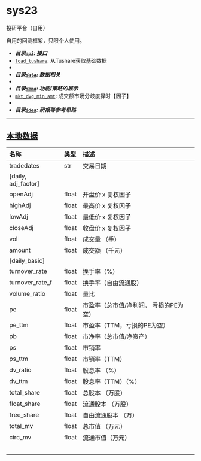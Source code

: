 # sys23
投研平台（自用）

自用的回测框架，只限个人使用。

- ***目录[`api`](api): 接口***
- [`load_tushare`](data/load_tushare.py): 从Tushare获取基础数据
- 
- ***目录[`data`](data): 数据相关***
- 
- ***目录[`demo`](demo): 功能/策略的展示***
- [`mkt_dvg_min_amt`](demo/mkt_dvg_min_amt.ipynb): 成交额市场分歧度择时【因子】
- 
- ***目录[`idea`](./idea/): 研报等参考思路***


---

## [本地数据](./cache)

| 名称                | 类型  | 描述                                   |
| :------------------ | :---- | :------------------------------------- |
| tradedates          | str   | 交易日期                               |
| [daily, adj_factor] |       |                                        |
| openAdj             | float | 开盘价 x 复权因子                      |
| highAdj             | float | 最高价 x 复权因子                      |
| lowAdj              | float | 最低价 x 复权因子                      |
| closeAdj            | float | 收盘价 x 复权因子                      |
| vol                 | float | 成交量 （手）                          |
| amount              | float | 成交额 （千元）                        |
| [daily_basic]       |       |                                        |
| turnover_rate       | float | 换手率（%）                            |
| turnover_rate_f     | float | 换手率（自由流通股）                   |
| volume_ratio        | float | 量比                                   |
| pe                  | float | 市盈率（总市值/净利润， 亏损的PE为空） |
| pe_ttm              | float | 市盈率（TTM，亏损的PE为空）            |
| pb                  | float | 市净率（总市值/净资产）                |
| ps                  | float | 市销率                                 |
| ps_ttm              | float | 市销率（TTM）                          |
| dv_ratio            | float | 股息率 （%）                           |
| dv_ttm              | float | 股息率（TTM）（%）                     |
| total_share         | float | 总股本 （万股）                        |
| float_share         | float | 流通股本 （万股）                      |
| free_share          | float | 自由流通股本 （万）                    |
| total_mv            | float | 总市值 （万元）                        |
| circ_mv             | float | 流通市值（万元）                       |
|                     |       |                                        |
|                     |       |                                        |
|                     |       |                                        |
|                     |       |                                        |
|                     |       |                                        |
